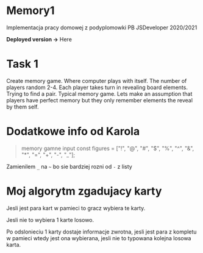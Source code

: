 # Memory1

Implementacja pracy domowej z podyplomowki PB JSDeveloper 2020/2021

**Deployed version ->** Here

# Task 1

Create memory game. Where computer plays with itself. The number of players random 2-4. Each player takes turn in revealing board elements. Trying to find a pair. Typical memory game.  Lets make an assumption that players have perfect memory but they only remember elements the reveal by them self. 

# Dodatkowe info od Karola

> memory gamne input
> const figures = ["!", "@", "#", "$", "%", "^", "&", "*", "=", "+", "-", "_"];

Zamienilem `_` na `~` bo sie bardziej rozni od `-` z listy

# Moj algorytm zgadujacy karty

Jesli jest para kart w pamieci to gracz wybiera te karty.

Jesli nie to wybiera 1 karte losowo.

Po odslonieciu 1 karty dostaje informacje zwrotna, jesli jest para z kompletu w pamieci wtedy jest ona wybierana, jesli nie to typowana kolejna losowa karta.
